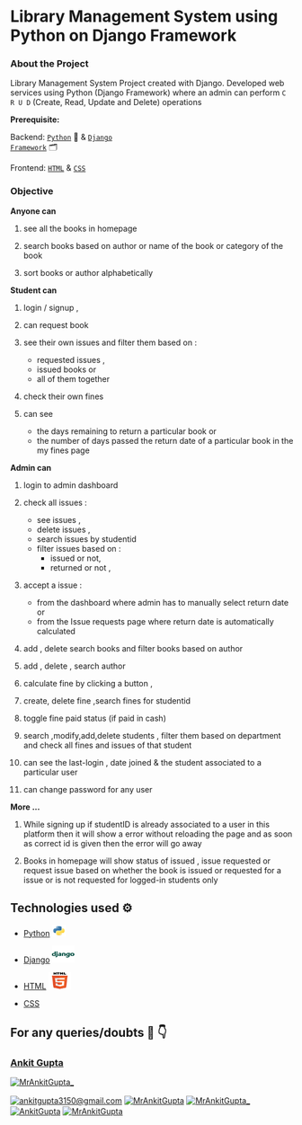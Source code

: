 # Library Management System using Python on Django Framework

### About the Project
Library Management System Project created with Django. Developed web services using Python (Django Framework) where an admin can perform <code>C R U D</code> (Create, Read, Update and Delete) operations

**Prerequisite:** 

Backend: <code>[Python](https://github.com/mrankitgupta/PythonLessons)</code> 📑 & <code>[Django Framework](https://github.com/mrankitgupta)</code> 🗂️

Frontend: <code>[HTML](https://github.com/mrankitgupta)</code> & <code>[CSS](https://github.com/mrankitgupta)</code>

### Objective

**Anyone can**

1. see all the books in homepage

2. search books based on author or name of the book or category of the book

3. sort books or author alphabetically

**Student can**

1. login / signup ,

2. can request book

3. see their own issues and filter them based on :
   * requested issues ,
   * issued books or
   * all of them together
   
4. check their own fines

5. can see
   * the days remaining to return a particular book or
   * the number of days passed the return date of a particular book in the my fines page

**Admin can**

1. login to admin dashboard

2. check all issues :
   * see issues ,
   * delete issues ,
   * search issues by studentid
   * filter issues based on :
      * issued or not,
      * returned or not ,
      
3. accept a issue :
   * from the dashboard where admin has to manually select return date or
   * from the Issue requests page where return date is automatically calculated

4. add , delete search books and filter books based on author

5. add , delete , search author

6. calculate fine by clicking a button ,

7. create, delete fine ,search fines for studentid

8. toggle fine paid status (if paid in cash)

9. search ,modify,add,delete students , filter them based on department and check all fines and issues of that student

10. can see the last-login , date joined & the student associated to a particular user

11. can change password for any user

**More ...**

1. While signing up if studentID is already associated to a user in this platform then it will show a error without reloading the page and as soon as correct id is given then the error will go away

2. Books in homepage will show status of issued , issue requested or request issue based on whether the book is issued or requested for a issue or is not requested for logged-in students only


## Technologies used ⚙️

* <a href="https://github.com/mrankitgupta/Python-Lessons">Python</a> <a href="https://github.com/mrankitgupta/Python-Lessons" target="_blank"> <img src="https://raw.githubusercontent.com/devicons/devicon/master/icons/python/python-original.svg" alt="python" width="25" height="20"/> </a>

* <a href="https://github.com/mrankitgupta">Django</a> <a href="https://www.djangoproject.com/" target="_blank" rel="noreferrer"> <img src="https://github.com/mrankitgupta/mrankitgupta/blob/main/images/icons8-django.svg" alt="django" width="40" height="30"/> </a>

* <a href="https://github.com/mrankitgupta">HTML</a> <a href="https://www.w3.org/html/" target="_blank" rel="noreferrer"> <img src="https://raw.githubusercontent.com/devicons/devicon/master/icons/html5/html5-original-wordmark.svg" alt="html5" width="40" height="30"/> </a>

* <a href="https://github.com/mrankitgupta">CSS</a> 

## For any queries/doubts 🔗 👇 

### [Ankit Gupta](https://ankitgupta.bio.link/)
<p align="left"> <a href="https://twitter.com/MrAnkitGupta_/" target="blank"><img src="https://img.shields.io/twitter/follow/MrAnkitGupta_?logo=twitter&style=for-the-badge" alt="MrAnkitGupta_" /></a> </p>

<a href="mailto:ankitgupta3150@gmail.com" target="blank"><img align="center" src="https://img.shields.io/badge/Gmail-D14836?style=for-the-badge&logo=gmail&logoColor=white" alt="ankitgupta3150@gmail.com" height="20" width="85" /></a>
<a href="https://www.linkedin.com/in/mrankitgupta" target="blank"><img align="center" src="https://img.shields.io/badge/-MrAnkitGupta-blue?style=flat-square&logo=Linkedin&logoColor=white&link=https://www.linkedin.com/in/mrankitgupta/" alt="MrAnkitGupta" height="20" width="100" /></a>
<a href="https://www.instagram.com/MrAnkitGupta_" target="blank"><img align="center" src="https://img.shields.io/badge/-@MrAnkitGupta_-D7008A?style=flat-square&labelColor=D7008A&logo=Instagram&logoColor=white&link=https://www.instagram.com/MrAnkitGupta_" alt="MrAnkitGupta_" height="20" width="110" /></a>
<a href="https://ankitgupta.bio.link/" target="blank"><img align="center" src="https://img.shields.io/badge/website-000000?style=for-the-badge&logo=About.me&logoColor=white&link=https://ankitgupta.bio.link/" alt="AnkitGupta" height="20" width="90" /></a>
<a href="https://github.com/mrankitgupta/" target="blank"><img align="center" src="https://img.shields.io/github/followers/mrankitgupta?label=Follow&style=social&link=https://github.com/mrankitgupta/" alt="MrAnkitGupta" height="20" width="90" /></a>

  
